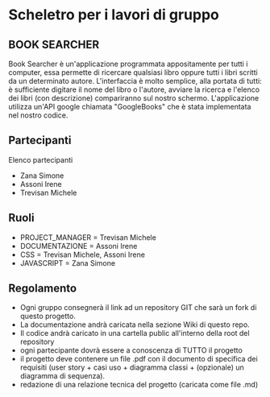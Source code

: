 # Scheletro per i lavori di gruppo

## BOOK SEARCHER
Book Searcher è un'applicazione programmata appositamente per tutti i computer, essa permette di ricercare qualsiasi libro oppure tutti i libri scritti da un determinato autore. L'interfaccia è molto semplice, alla portata di tutti: è sufficiente digitare il nome del libro o l'autore, avviare la ricerca e l'elenco dei libri (con descrizione) compariranno sul nostro schermo. L'applicazione utilizza un'API google chiamata "GoogleBooks" che è stata implementata nel nostro codice.
## Partecipanti
Elenco partecipanti
* Zana Simone
* Assoni Irene
* Trevisan Michele

## Ruoli

* PROJECT_MANAGER = Trevisan Michele
* DOCUMENTAZIONE = Assoni Irene
* CSS = Trevisan Michele, Assoni Irene
* JAVASCRIPT = Zana Simone

## Regolamento
* Ogni gruppo consegnerà il link ad un repository GIT che sarà un fork di questo progetto.
* La documentazione andrà caricata nella sezione Wiki di questo repo.
* Il codice andrà caricato in una cartella public all'interno della root del repository
* ogni partecipante dovrà essere a conoscenza di TUTTO il progetto
* il progetto deve contenere un file .pdf con il documento di specifica dei requisiti (user story + casi uso + diagramma classi + (opzionale) un diagramma di sequenza).
* redazione di una relazione tecnica del progetto (caricata come file .md)
